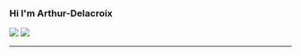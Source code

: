 ### Hi I'm Arthur-Delacroix

<img src="https://github-readme-stats.anuraghazra1.vercel.app/api?username=Arthur-Delacroix&theme=vue&hide_border=true&hide_title=true&count_private=true" />

<img src="https://github-readme-stats.vercel.app/api/top-langs/?username=Arthur-Delacroix&layout=compact&theme=vue&card_width=445&hide_border=true"/>

----

<!--
**Arthur-Delacroix/Arthur-Delacroix** is a ✨ _special_ ✨ repository because its `README.md` (this file) appears on your GitHub profile.

Here are some ideas to get you started:

- 🔭 I’m currently working on ...
- 🌱 I’m currently learning ...
- 👯 I’m looking to collaborate on ...
- 🤔 I’m looking for help with ...
- 💬 Ask me about ...
- 📫 How to reach me: ...
- 😄 Pronouns: ...
- ⚡ Fun fact: ...
-->
